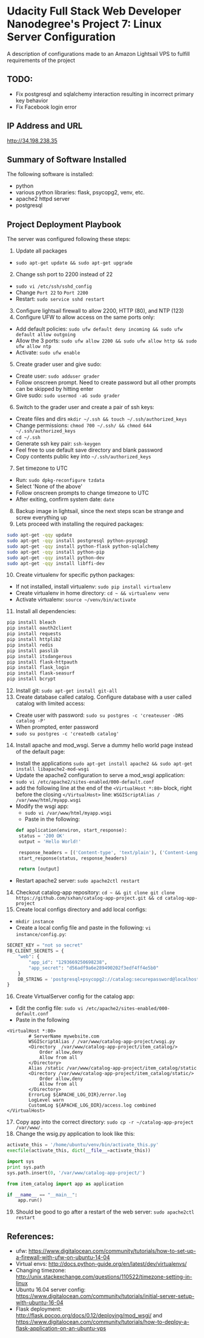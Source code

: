 # Udacity Full Stack Web Developer Nanodegree's Project 7: Linux Server Configuration
A description of configurations made to an Amazon Lightsail VPS to fulfill requirements of the project


## TODO:
- Fix postgresql and sqlalchemy interaction resulting in incorrect primary key behavior
- Fix Facebook login error


## IP Address and URL
http://34.198.238.35

## Summary of Software Installed
The following software is installed:
- python
- various python libraries: flask, psycopg2, venv, etc.
- apache2 httpd server
- postgresql

## Project Deployment Playbook
The server was configured following these steps:

1. Update all packages
 - `sudo apt-get update && sudo apt-get upgrade`
2. Change ssh port to 2200 instead of 22
 - `sudo vi /etc/ssh/sshd_config`
 - Change `Port 22` to `Port 2200`
 - Restart: `sudo service sshd restart`
3. Configure lightsail firewall to allow 2200, HTTP (80), and NTP (123)
4. Configure UFW to allow access on the same ports only:
 - Add default policies: `sudo ufw default deny incoming && sudo ufw default allow outgoing`
 - Allow the 3 ports: `sudo ufw allow 2200 && sudo ufw allow http && sudo ufw allow ntp`
 - Activate: `sudo ufw enable`
5. Create grader user and give sudo:
 - Create user: `sudo adduser grader`
  - Follow onscreen prompt. Need to create password but all other prompts can be skipped by hitting enter
 - Give sudo: `sudo usermod -aG sudo grader`
6. Switch to the grader user and create a pair of ssh keys:
 - Create files and dirs `mkdir ~/.ssh && touch ~/.ssh/authorized_keys`
 - Change permissions: `chmod 700 ~/.ssh/ && chmod 644 ~/.ssh/authorized_keys`
 - `cd ~/.ssh`
 - Generate ssh key pair: `ssh-keygen`
  - Feel free to use default save directory and blank password
 - Copy contents public key into `~/.ssh/authorized_keys`
7. Set timezone to UTC
 - Run: `sudo dpkg-reconfigure tzdata`
  - Select 'None of the above'
  - Follow onscreen prompts to change timezone to UTC
 - After exiting, confirm system date: `date`
8. Backup image in lightsail, since the next steps scan be strange and screw everything up
9. Lets proceed with installing the required packages:
 ```bash
 sudo apt-get -qqy update
 sudo apt-get -qqy install postgresql python-psycopg2
 sudo apt-get -qqy install python-flask python-sqlalchemy
 sudo apt-get -qqy install python-pip
 sudo apt-get -qqy install python-dev
 sudo apt-get -qqy install libffi-dev
 ```
10. Create virtualenv for specific python packages:
 - If not installed, install virtualenv: `sudo pip install virtualenv`
 - Create virtualenv in home directory: `cd ~ && virtualenv venv`
 - Activate virtualenv: `source ~/venv/bin/activate`
11. Install all dependencies:
 ```bash
 pip install bleach
 pip install oauth2client
 pip install requests
 pip install httplib2
 pip install redis
 pip install passlib
 pip install itsdangerous
 pip install flask-httpauth
 pip install flask_login
 pip install flask-seasurf
 pip install bcrypt
 ```
12. Install git: `sudo apt-get install git-all`
13. Create database called catalog. Configure database with a user called catalog with limited access:
 - Create user with password: `sudo su postgres -c 'createuser -DRS catalog -P'`
  - When prompted, enter password
 - `sudo su postgres -c 'createdb catalog'`
14. Install apache and mod_wsgi. Serve a dummy hello world page instead of the default page:
 - Install the applications `sudo apt-get install apache2 && sudo apt-get install libapache2-mod-wsgi`
 - Update the apache2 configuration to serve a mod_wsgi application:
  - `sudo vi /etc/apache2/sites-enabled/000-default.conf`
  - add the following line at the end of the `<VirtualHost *:80>` block, right before the closing `</VirtualHost>` line: `WSGIScriptAlias / /var/www/html/myapp.wsgi`
 - Modify the wsgi app:
   - `sudo vi /var/www/html/myapp.wsgi`
   - Paste in the following:
   ```python
   def application(environ, start_response):
    status = '200 OK'
    output = 'Hello World!'

    response_headers = [('Content-type', 'text/plain'), ('Content-Length', str(len(output)))]
    start_response(status, response_headers)

    return [output]
   ```
  - Restart apache2 server: `sudo apache2ctl restart`
14. Checkout catalog-app repository: `cd ~ && git clone git clone https://github.com/sxhan/catalog-app-project.git && cd catalog-app-project`
15. Create local configs directory and add local configs:
 - `mkdir instance`
 - Create a local config file and paste in the following: `vi instance/config.py`:
 ```python
 SECRET_KEY = "not so secret"
 FB_CLIENT_SECRETS = {
     "web": {
         "app_id": "1293669250698238",
         "app_secret": "d56adf9a6e289490202f3edf4ff4e5b0"
     }
     DB_STRING = 'postgresql+psycopg2://catalog:securepassword@localhost/catalog'
 }
 ```
16. Create VirtualServer config for the catalog app:
 - Edit the config file: `sudo vi /etc/apache2/sites-enabled/000-default.conf`
 - Paste in the following
 ```
 <VirtualHost *:80>
         # ServerName mywebsite.com
         WSGIScriptAlias / /var/www/catalog-app-project/wsgi.py
         <Directory  /var/www/catalog-app-project/item_catalog/>
             Order allow,deny
             Allow from all
         </Directory>
         Alias /static /var/www/catalog-app-project/item_catalog/static
         <Directory /var/www/catalog-app-project/item_catalog/static/>
             Order allow,deny
             Allow from all
         </Directory>
         ErrorLog ${APACHE_LOG_DIR}/error.log
         LogLevel warn
         CustomLog ${APACHE_LOG_DIR}/access.log combined
 </VirtualHost>
 ```
17. Copy app into the correct directory: `sudo cp -r ~/catalog-app-project /var/www/.`
18. Change the wsig.py application to look like this:
 ```python
 activate_this = '/home/ubuntu/venv/bin/activate_this.py'
 execfile(activate_this, dict(__file__=activate_this))

 import sys
 print sys.path
 sys.path.insert(0, '/var/www/catalog-app-project/')

 from item_catalog import app as application

 if __name__ == "__main__":
     app.run()
 ```
19. Should be good to go after a restart of the web server: `sudo apache2ctl restart`


## References:
- ufw: https://www.digitalocean.com/community/tutorials/how-to-set-up-a-firewall-with-ufw-on-ubuntu-14-04
- Virtual envs: http://docs.python-guide.org/en/latest/dev/virtualenvs/
- Changing timezone: http://unix.stackexchange.com/questions/110522/timezone-setting-in-linux
- Ubuntu 16.04 server config: https://www.digitalocean.com/community/tutorials/initial-server-setup-with-ubuntu-16-04
- Flask deployment: http://flask.pocoo.org/docs/0.12/deploying/mod_wsgi/ and https://www.digitalocean.com/community/tutorials/how-to-deploy-a-flask-application-on-an-ubuntu-vps
